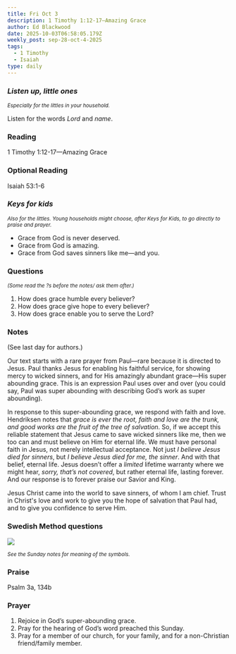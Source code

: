 ```yaml
---
title: Fri Oct 3
description: 1 Timothy 1:12-17—Amazing Grace
author: Ed Blackwood
date: 2025-10-03T06:58:05.179Z
weekly_post: sep-28-oct-4-2025
tags:
  - 1 Timothy
  - Isaiah
type: daily
---
```

### *Listen up, little ones*

<div><small><i>Especially for the littles in your household.</i></small></div>

Listen for the words *Lord* and *name*.

### Reading

1 Timothy 1:12-17—Amazing Grace

### Optional Reading

Isaiah 53:1-6

### *Keys for kids*

<div><small><i>Also for the littles. Young households might choose, after Keys for Kids, to go directly to praise and prayer.</i></small></div>

* Grace from God is never deserved.
* Grace from God is amazing.
* Grace from God saves sinners like me—and you.

### Questions

<div><small><i>(Some read the ?s before the notes/ ask them after.)</i></small></div>

1. How does grace humble every believer?
2. How does grace give hope to every believer?
3. How does grace enable you to serve the Lord?

### Notes

(See last day for authors.)	

Our text starts with a rare prayer from Paul—rare because it is directed to Jesus. Paul thanks Jesus for enabling his faithful service, for showing mercy to wicked sinners, and for His amazingly abundant grace—His super abounding grace. This is an expression Paul uses over and over (you could say, Paul was super abounding with describing God’s work as super abounding).

In response to this super-abounding grace, we respond with faith and love. Hendriksen notes that *grace is ever the root, faith and love are the trunk, and good works are the fruit of the tree of salvation*. So, if we accept this reliable statement that Jesus came to save wicked sinners like me, then we too can and must believe on Him for eternal life. We must have personal faith in Jesus, not merely intellectual acceptance. Not just *I believe Jesus died for sinners*, but *I believe Jesus died for me, the sinner*. And with that belief, eternal life. Jesus doesn’t offer a *limited* lifetime warranty where we might hear, *sorry, that’s not covered*, but rather eternal life, lasting forever. And our response is to forever praise our Savior and King.

Jesus Christ came into the world to save sinners, of whom I am chief. Trust in Christ's love and work to give you the hope of salvation that Paul had, and to give you confidence to serve Him.

### Swedish Method questions

![](/static/img/family_worship_study_ed-swedish_questions.png)

<div><small><i>See the Sunday notes for meaning of the symbols.</i></small></div>

### Praise

Psalm 3a, 134b

### Prayer

1. Rejoice in God’s super-abounding grace.
2. Pray for the hearing of God’s word preached this Sunday.
3. Pray for a member of our church, for your family, and for a non-Christian friend/family member.